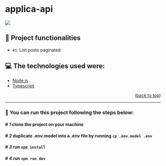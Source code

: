 # applica-api
<p>
  <img src='http://img.shields.io/static/v1?label=STATUS&message=ACTIVE&color=GREEN&style=for-the-badge'>
</p>

## :hammer: Project functionalities

- `#1`: List posts paginated

## :computer: The technologies used were:

- [Node.js](https://nodejs.org/en/)
- [Typescript](https://www.typescriptlang.org/)

<p align="right">(<a href="#top">back to top</a>)</p>
<hr>

### :rocket: You can run this project following the steps below:

#### # *1* clone the project on your machine
#### # *2* duplicate .env.model into a .env file by running `cp .env.model .env`
#### # *3* run `npm install`
#### # *4* run `npm run dev`
